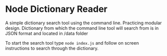 # Node Dictionary Reader

A simple dictionary search tool using the command line. Practicing modular design.
Dictionary from which the command line tool will search from is in JSON format and located in /data folder

To start the search tool type ```node index.js``` and follow on screen instructions to search through the dictionary.